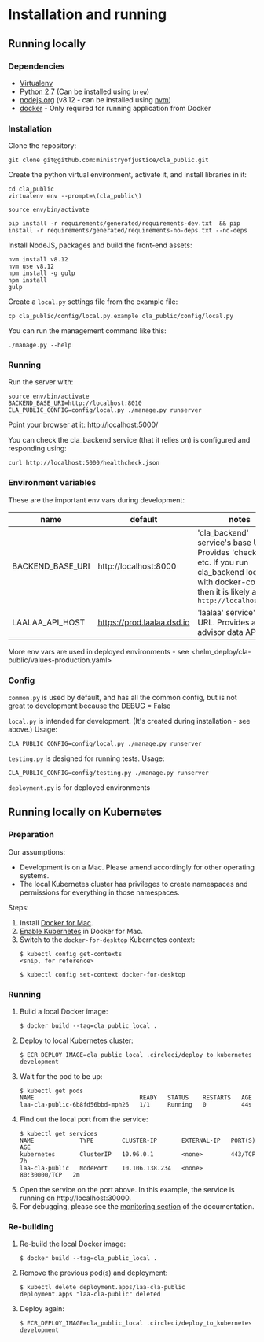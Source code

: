 # Installation and running

## Running locally

### Dependencies

- [Virtualenv](http://www.virtualenv.org/en/latest/)
- [Python 2.7](http://www.python.org/) (Can be installed using `brew`)
- [nodejs.org](http://nodejs.org/) (v8.12 - can be installed using [nvm](https://github.com/creationix/nvm))
- [docker](https://www.docker.com/) - Only required for running application from Docker

### Installation

Clone the repository:

    git clone git@github.com:ministryofjustice/cla_public.git

Create the python virtual environment, activate it, and install libraries in it:

    cd cla_public
    virtualenv env --prompt=\(cla_public\)

    source env/bin/activate

    pip install -r requirements/generated/requirements-dev.txt  && pip install -r requirements/generated/requirements-no-deps.txt --no-deps

Install NodeJS, packages and build the front-end assets:

    nvm install v8.12
    nvm use v8.12
    npm install -g gulp
    npm install
    gulp

Create a ``local.py`` settings file from the example file:

    cp cla_public/config/local.py.example cla_public/config/local.py

You can run the management command like this:

    ./manage.py --help

### Running

Run the server with:

    source env/bin/activate
    BACKEND_BASE_URI=http://localhost:8010 CLA_PUBLIC_CONFIG=config/local.py ./manage.py runserver

Point your browser at it: http://localhost:5000/

You can check the cla_backend service (that it relies on) is configured and responding using:

    curl http://localhost:5000/healthcheck.json

### Environment variables

These are the important env vars during development:

| name | default | notes |
|------|---------|-------|
| BACKEND_BASE_URI | http://localhost:8000 | 'cla_backend' service's base URL. Provides 'checker' API etc. If you run cla_backend locally with docker-compose then it is likely at `http://localhost:8010` |
| LAALAA_API_HOST | https://prod.laalaa.dsd.io | 'laalaa' service's base URL. Provides a legal advisor data API. |

More env vars are used in deployed environments - see <helm_deploy/cla-public/values-production.yaml>

### Config

`common.py` is used by default, and has all the common config, but is not great to development because the DEBUG = False

`local.py` is intended for development. (It's created during installation - see above.) Usage:

    CLA_PUBLIC_CONFIG=config/local.py ./manage.py runserver

`testing.py` is designed for running tests. Usage:

    CLA_PUBLIC_CONFIG=config/testing.py ./manage.py runserver

`deployment.py` is for deployed environments

## Running locally on Kubernetes

### Preparation

Our assumptions:

- Development is on a Mac. Please amend accordingly for other operating systems.
- The local Kubernetes cluster has privileges to create namespaces and permissions for everything in those namespaces.

Steps:

1. Install [Docker for Mac](https://download.docker.com/mac/stable/Docker.dmg).
1. [Enable Kubernetes](https://docs.docker.com/docker-for-mac/#kubernetes) in Docker for Mac.
1. Switch to the `docker-for-desktop` Kubernetes context:
    ```
    $ kubectl config get-contexts
    <snip, for reference>

    $ kubectl config set-context docker-for-desktop
    ```

### Running

1. Build a local Docker image:
    ```
    $ docker build --tag=cla_public_local .
    ```
1. Deploy to local Kubernetes cluster:
    ```
    $ ECR_DEPLOY_IMAGE=cla_public_local .circleci/deploy_to_kubernetes development
    ```
1. Wait for the pod to be up:
    ```
    $ kubectl get pods
    NAME                              READY   STATUS    RESTARTS   AGE
    laa-cla-public-6b8fd56bbd-mph26   1/1     Running   0          44s
    ```
1. Find out the local port from the service:
    ```
    $ kubectl get services
    NAME             TYPE        CLUSTER-IP       EXTERNAL-IP   PORT(S)        AGE
    kubernetes       ClusterIP   10.96.0.1        <none>        443/TCP        7h
    laa-cla-public   NodePort    10.106.138.234   <none>        80:30000/TCP   2m
    ```
1. Open the service on the port above. In this example, the service is running on http://localhost:30000.
1. For debugging, please see the [monitoring section](monitoring.md) of the documentation.

### Re-building

1. Re-build the local Docker image:
    ```
    $ docker build --tag=cla_public_local .
    ```
1. Remove the previous pod(s) and deployment:
    ```
    $ kubectl delete deployment.apps/laa-cla-public
    deployment.apps "laa-cla-public" deleted
    ```
1. Deploy again:
    ```
    $ ECR_DEPLOY_IMAGE=cla_public_local .circleci/deploy_to_kubernetes development
    ```
